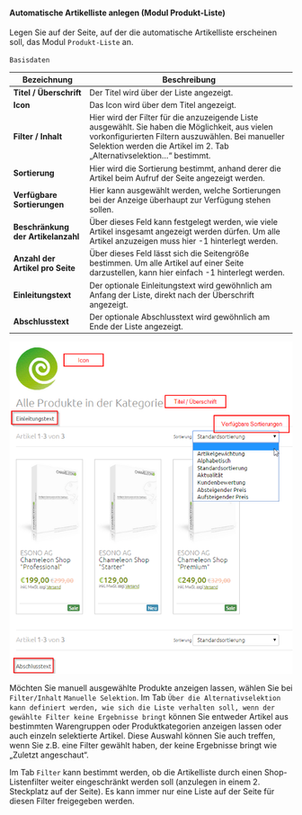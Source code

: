 #### Automatische Artikelliste anlegen (Modul Produkt-Liste)

Legen Sie auf der Seite, auf der die automatische Artikelliste erscheinen soll, das Modul `Produkt-Liste` an.

`Basisdaten`

| Bezeichnung | Beschreibung |
| -- | -- |
| **Titel / Überschrift** | Der Titel wird über der Liste angezeigt. |
| **Icon** | Das Icon wird über dem Titel angezeigt.|
| **Filter / Inhalt** | Hier wird der Filter für die anzuzeigende Liste ausgewählt. Sie haben die Möglichkeit, aus vielen vorkonfigurierten Filtern auszuwählen. Bei manueller Selektion werden die Artikel im 2. Tab „Alternativselektion…“ bestimmt. |
| **Sortierung** | Hier wird die Sortierung bestimmt, anhand derer die Artikel beim Aufruf der Seite angezeigt werden. |
| **Verfügbare Sortierungen** | Hier kann ausgewählt werden, welche Sortierungen bei der Anzeige überhaupt zur Verfügung stehen sollen.  |
| **Beschränkung der Artikelanzahl** | Über dieses Feld kann festgelegt werden, wie viele Artikel insgesamt angezeigt werden dürfen. Um alle Artikel anzuzeigen muss hier -1 hinterlegt werden. |
| **Anzahl der Artikel pro Seite** | Über dieses Feld lässt sich die Seitengröße bestimmen. Um alle Artikel auf einer Seite darzustellen, kann hier einfach -1 hinterlegt werden.|
| **Einleitungstext** | Der optionale Einleitungstext wird gewöhnlich am Anfang der Liste, direkt nach der Überschrift angezeigt. |
| **Abschlusstext** | Der optionale Abschlusstext wird gewöhnlich am Ende der Liste angezeigt. |

![](bild42.png)

Möchten Sie manuell ausgewählte Produkte anzeigen lassen, wählen Sie bei ```Filter/Inhalt``` ```Manuelle Selektion```. Im Tab ```Über die Alternativselektion kann definiert werden, wie sich die Liste verhalten soll, wenn der gewählte Filter keine Ergebnisse bringt``` können Sie entweder Artikel aus bestimmten Warengruppen oder Produktkategorien anzeigen lassen oder auch einzeln selektierte Artikel. Diese Auswahl können Sie auch treffen, wenn Sie z.B. eine Filter gewählt haben, der keine Ergebnisse bringt wie „Zuletzt angeschaut“.

Im Tab ```Filter``` kann bestimmt werden, ob die Artikelliste durch einen Shop-Listenfilter weiter eingeschränkt werden soll (anzulegen in einem 2. Steckplatz auf der Seite). Es kann immer nur eine Liste auf der Seite für diesen Filter freigegeben werden.
